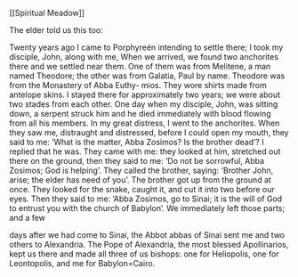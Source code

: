 [[Spiritual Meadow]]
 
The elder told us this too:  
 
Twenty years ago I came to Porphyreén intending to settle there; I took my disciple, John, along with me, When we arrived, we found two anchorites there and we settled near them. One of them was from Melitene, a man named Theodore; the other was from Galatia, Paul by name. Theodore was from the Monastery of Abba Euthy- mios. They wore shirts made from antelope skins. I stayed there for approximately two years; we were about two stades from each other. One day when my disciple, John, was sitting down, a serpent struck him and he died immediately with blood flowing from all his members. In my great distress, I went to the anchorites. When they saw me, distraught and distressed, before I could open my mouth, they said to me: ‘What is the matter, Abba Zosimos? Is the brother dead’? I replied that he was. They came with me: they looked at him, stretched out there on the ground, then they said to me: ‘Do not be sorrowful, Abba Zosimos; God is helping’. They called the brother, saying: ‘Brother John, arise; the elder has need of you’. The brother got up from the ground at once. They looked for the snake, caught it, and cut it into two before our eyes. Then they said to me: ‘Abba Zosimos, go to Sinai; it is the will of God to entrust you with the church of Babylon’. We immediately left those parts; and a few  
 
days after we had come to Sinai, the Abbot abbas of Sinai sent me and two others to Alexandria. The Pope of Alexandria, the most blessed Apollinarios, kept us there and made all three of us bishops: one for Heliopolis, one for Leontopolis, and me for Babylon=Cairo. 
